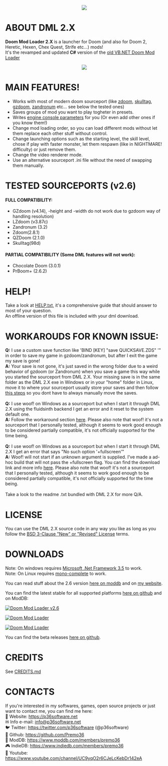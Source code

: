 <p align="center">
<img src="https://media.moddb.com/images/mods/1/44/43024/DML2_logo.1.png"/>
</p>

# ABOUT DML 2.X
<strong> Doom Mod Loader 2.X </strong> is a launcher for Doom (and also for Doom 2, Heretic, Hexen, Chex Quest, Strife etc...) mods!<br>
It's the revamped and updated <strong>C#</strong> version of the <a href="https://github.com/Premo36/DML_LEGACY">old VB.NET Doom Mod Loader</a>
<p align="center">
  <img src="https://user-images.githubusercontent.com/50420475/154163929-637cb73c-1fee-4a6e-ac2d-a273b29f4ffa.gif">
</p>

# MAIN FEATURES!

<ul>
<li>Works with most of modern doom sourceport (like <a href="http://zdoom.org/Download" target="_blank" rel="noopener">zdoom</a>, <a href="http://www.skulltag.com/download/" target="_blank" rel="noopener">skulltag</a>, <a href="http://gzdoom.drdteam.org/page.php?page=download" target="_blank" rel="noopener">gzdoom</a>, <a href="https://zandronum.com/download" target="_blank" rel="noopener">zandronum</a> etc... see below the tested ones)</li>
<li>Saves groups of mod you want to play togheter in presets.</li>
<li>Writes <a href="http://zdoom.org/wiki/command_line_parameters">engine console parameters</a> for you (Or even add other ones if you know them!)</li>
<li>Change mod loading order, so you can load different mods without let them replace each other stuff without control.</li>
<li>Change launching options such as the starting level, the skill level, chose if play with faster monster, let them respawn (like in NIGHTMARE! difficulty) or just remove them.</li>
<li>Change the video renderer mode.</li>
<li>Use an alternative sourceport .ini file without the need of swapping them manually.</li>
</ul>

# TESTED SOURCEPORTS (v2.6)
#### FULL COMPATIBILITY:
<ul>
<li>GZdoom (v4.14), -height and -width do not work due to gzdoom way of handling resolution)</li>
<li>LZdoom (v3.87c)</li>
<li>Zandronum (3.2)</li>
<li>Zdoom(2.8.1)</li>
<li>QZDoom (2.1.0)</li>
<li>Skulltag(98d)</li>
</ul>

#### PARTIAL COMPATIBILITY (Some DML features will not work):
<ul>
<li>Chocolate Doom (3.0.1)</li>
<li>PrBoom+ (2.6.2)</li>
</ul>

# HELP!
Take a look at [HELP.txt](HELP.txt), it's a comprehensive guide that should answer to most of your question.  
An offline version of this file is included with your dml download.

# WORKAROUDS FOR KNOWN ISSUE:
<strong>Q:</strong> I use a custom save function like 'BIND [KEY] "save QUICKSAVE.ZDS" '" in order to save my game in gzdoom/zandronum, but after I exit the game my save is gone! </br>
<strong>A:</strong> Your save is not gone, it's just saved in the wrong folder due to a weird behavior of gzdoom (or Zandronum) when you save a game this way while you started the sourceport from DML 2.X. Your missing save is in the same folder as the DML 2.X exe in Windows or in your "home" folder in Linux, move it to where your sourceport usually store your saves and then follow <a href="https://github.com/Premo36/DML2.X/issues/14#issuecomment-1066148267">this steps</a> so you dont have to always manually move the saves.<br><br>
<strong>Q:</strong> I use woof! on Windows as a sourceport but when I start it through DML 2.X using the fluidsinth backend I get an error and it reset to the system default one.</br>
<strong>A:</strong> Follow the workaround section <a href="https://github.com/Premo36/DML2.X/issues/28">here</a>. Please also note that woof! it's not a sourceport that I personally tested, although it seems to work good enough to be considered partially compatible, it's not officially supported for the time being.<br><br>
<strong>Q:</strong> I use woof! on Windows as a sourceport but when I start it through DML 2.X I get an error that says "No such option '+fullscreen'"</br>
<strong>A:</strong> Woof! will not start if an unknown argument is supplied. I've made a ad-hoc build that will not pass the +fullscreen flag. You can find the download link and more info <a href="https://github.com/Premo36/DML2.X/issues/32">here</a>. Please also note that woof! it's not a sourceport that I personally tested, although it seems to work good enough to be considered partially compatible, it's not officially supported for the time being.<br><br>
Take a look to the readme .txt bundled with DML 2.X for more Q/A.

# LICENSE
You can use the DML 2.X source code in any way you like as long as you follow the <a href ="https://github.com/Premo36/DML2.X/blob/master/LICENSE.txt"> BSD 3-Clause "New" or "Revised" License</a> terms.

# DOWNLOADS
Note: On windows requires <a href="https://www.microsoft.com/en-US/download/details.aspx?id=21">Microsoft .Net Framework 3.5</a> to work.  
Note: On Linux requires <a href="https://www.mono-project.com/download/stable/">mono-complete</a> to work.
<p>You can read stuff about the 2.6 version <a href="https://www.moddb.com/mods/doom-mod-loader/news/doom-mod-loader-v26-is-out-security-fixes-and-launch-presets-from-desktop-shortcuts">here on moddb</a> and on  <a href="https://p36software.net/blog/doom-mod-loader-v2-6">my website</a>.</p>

<p>You can find the latest stable for all supported platforms <a href ="https://github.com/Premo36/DML2.X/releases/tag/v2.6">here on github</a> and on ModDB:</p>
<p><a href="https://www.moddb.com/mods/doom-mod-loader/downloads/doom-mod-loader-v26" title="Download Doom Mod Loader v2.6 - ModDB" target="_blank"><img src="https://button.moddb.com/download/medium/294387.png" alt="Doom Mod Loader v2.6" /></a></p>


<p><a href="https://www.moddb.com/mods/doom-mod-loader" target="_blank" title="View Doom Mod Loader on Mod DB" rel="noopener"><img src="https://button.moddb.com/rating/medium/mods/43024.png" alt="Doom Mod Loader"></a></p>
<p><a href="https://www.moddb.com/mods/doom-mod-loader" target="_blank" title="View Doom Mod Loader on Mod DB" rel="noopener"><img src="https://button.moddb.com/popularity/medium/mods/43024.png" alt="Doom Mod Loader"></a></p>
<p>You can find the beta releases <a href ="https://github.com/Premo36/DML2.X/releases">here on github</a>.</p>

# CREDITS
See <a href="https://github.com/Premo36/DML2.X/blob/master/CREDITS.md">CREDITS.md</a>

# CONTACTS
If you're interested in my softwares, games, open source projects or just want to contact me, you can find me here:<br>
🔗 Website: <a href="https://p36software.net">https://p36software.net</a> <br>
✉ Info e-mail: <a href="mailto:info@p36software.net">info@p36software.net</a> <br>
🐦 Twitter: <a href="https://twitter.com/p36software">https://twitter.com/p36software</a> (@p36software)  <br>
📄 Github: <a href="https://github.com/Premo36">https://github.com/Premo36 </a><br>
🔧 ModDB: <a href="https://www.moddb.com/members/premo36">https://www.moddb.com/members/premo36</a><br>
🎮 IndieDB: <a href="https://www.indiedb.com/members/premo36">https://www.indiedb.com/members/premo36</a><br>
🎥 Youtube: <a href="https://www.youtube.com/channel/UC9yqO2r6CJeLcKebDr142eA">https://www.youtube.com/channel/UC9yqO2r6CJeLcKebDr142eA</a><br>
